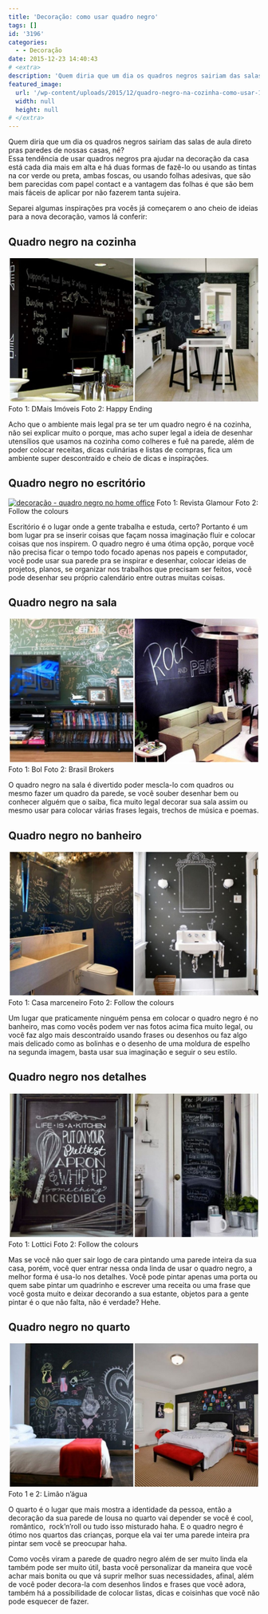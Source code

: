 ```yaml
---
title: 'Decoração: como usar quadro negro'
tags: []
id: '3196'
categories:
  - - Decoração
date: 2015-12-23 14:40:43
# <extra>
description: 'Quem diria que um dia os quadros negros sairiam das salas de aula direto pras paredes de nossas casas, né? Essa tendência de usar quadros negros pra ajudar na decoração da casa está cada dia mais em alta e há duas formas de fazê-lo ou usando as tintas na cor verde ou preta, ambas foscas, ou usando folhas adesivas, que são bem parecidas com papel contact e a vantagem das folhas é que são bem mais fáceis de aplicar por não fazerem tanta sujeira. Separei algumas inspirações pra vocês já começarem o ano cheio de ideias para a nova decoração, vamos lá conferir: Quadro negro na cozinha Acho que o ambiente mais legal pra se ter um quadro negro é na cozinha, não sei explicar muito o porque, mas acho super legal a ideia de desenhar utensílios que usamos na &hellip;'
featured_image: 
  url: '/wp-content/uploads/2015/12/quadro-negro-na-cozinha-como-usar-1024x595.jpg'
  width: null
  height: null
# </extra>
---
```


Quem diria que um dia os quadros negros sairiam das salas de aula direto pras paredes de nossas casas, né?  
Essa tendência de usar quadros negros pra ajudar na decoração da casa está cada dia mais em alta e há duas formas de fazê-lo ou usando as tintas na cor verde ou preta, ambas foscas, ou usando folhas adesivas, que são bem parecidas com papel contact e a vantagem das folhas é que são bem mais fáceis de aplicar por não fazerem tanta sujeira.

Separei algumas inspirações pra vocês já começarem o ano cheio de ideias para a nova decoração, vamos lá conferir:

## Quadro negro na cozinha

[![decoração - quadro negro na cozinha - como usar](/wp-content/uploads/2015/12/quadro-negro-na-cozinha-como-usar-1024x595.jpg)](/wp-content/uploads/2015/12/quadro-negro-na-cozinha-como-usar.jpg) Foto 1: DMais Imóveis Foto 2: Happy Ending

Acho que o ambiente mais legal pra se ter um quadro negro é na cozinha, não sei explicar muito o porque, mas acho super legal a ideia de desenhar utensílios que usamos na cozinha como colheres e fuê na parede, além de poder colocar receitas, dicas culinárias e listas de compras, fica um ambiente super descontraído e cheio de dicas e inspirações.

## Quadro negro no escritório

[![decoração - quadro negro no home office ](/wp-content/uploads/2015/12/como-usar-quadro-negro-no-escritório-1024x595.jpg)](/wp-content/uploads/2015/12/como-usar-quadro-negro-no-escritório.jpg) Foto 1: Revista Glamour Foto 2: Follow the colours

Escritório é o lugar onde a gente trabalha e estuda, certo? Portanto é um bom lugar pra se inserir coisas que façam nossa imaginação fluir e colocar coisas que nos inspirem. O quadro negro é uma ótima opção, porque você não precisa ficar o tempo todo focado apenas nos papeis e computador, você pode usar sua parede pra se inspirar e desenhar, colocar ideias de projetos, planos, se organizar nos trabalhos que precisam ser feitos, você pode desenhar seu próprio calendário entre outras muitas coisas.

## Quadro negro na sala

[![decoração - quadro negro na sala](/wp-content/uploads/2015/12/como-usar-quadro-negro-na-sala-1024x595.jpg)](/wp-content/uploads/2015/12/como-usar-quadro-negro-na-sala.jpg) Foto 1: Bol Foto 2: Brasil Brokers

O quadro negro na sala é divertido poder mescla-lo com quadros ou mesmo fazer um quadro da parede, se você souber desenhar bem ou conhecer alguém que o saiba, fica muito legal decorar sua sala assim ou mesmo usar para colocar várias frases legais, trechos de música e poemas.

## Quadro negro no banheiro

[![decoração - quadro negro no banheiro](/wp-content/uploads/2015/12/quadro-negro-no-banheiro-como-usar-1024x595.jpg)](/wp-content/uploads/2015/12/quadro-negro-no-banheiro-como-usar.jpg) Foto 1: Casa marceneiro Foto 2: Follow the colours

Um lugar que praticamente ninguém pensa em colocar o quadro negro é no banheiro, mas como vocês podem ver nas fotos acima fica muito legal, ou você faz algo mais descontraído usando frases ou desenhos ou faz algo mais delicado como as bolinhas e o desenho de uma moldura de espelho na segunda imagem, basta usar sua imaginação e seguir o seu estilo.

## Quadro negro nos detalhes

[![decoração -quadro negro nos detalhes ](/wp-content/uploads/2015/12/como-usar-quadro-negro-nos-detalhes-1024x595.jpg)](/wp-content/uploads/2015/12/como-usar-quadro-negro-nos-detalhes.jpg) Foto 1: Lottici Foto 2: Follow the colours

Mas se você não quer sair logo de cara pintando uma parede inteira da sua casa, porém, você quer entrar nessa onda linda de usar o quadro negro, a melhor forma é usa-lo nos detalhes. Você pode pintar apenas uma porta ou quem sabe pintar um quadrinho e escrever uma receita ou uma frase que você gosta muito e deixar decorando a sua estante, objetos para a gente pintar é o que não falta, não é verdade? Hehe.

## Quadro negro no quarto

[![decoração - quadro negro no quarto](/wp-content/uploads/2015/12/como-usar-quadro-negro-no-quarto-1024x595.jpg)](/wp-content/uploads/2015/12/como-usar-quadro-negro-no-quarto.jpg) Foto 1 e 2: Limão n’água

O quarto é o lugar que mais mostra a identidade da pessoa, então a decoração da sua parede de lousa no quarto vai depender se você é cool,  romântico,  rock’n’roll ou tudo isso misturado haha. E o quadro negro é ótimo nos quartos das crianças, porque ela vai ter uma parede inteira pra pintar sem você se preocupar haha.

Como vocês viram a parede de quadro negro além de ser muito linda ela também pode ser muito útil, basta você personalizar da maneira que você achar mais bonita ou que vá suprir melhor suas necessidades, afinal, além de você poder decora-la com desenhos lindos e frases que você adora, também há a possibilidade de colocar listas, dicas e coisinhas que você não pode esquecer de fazer.
